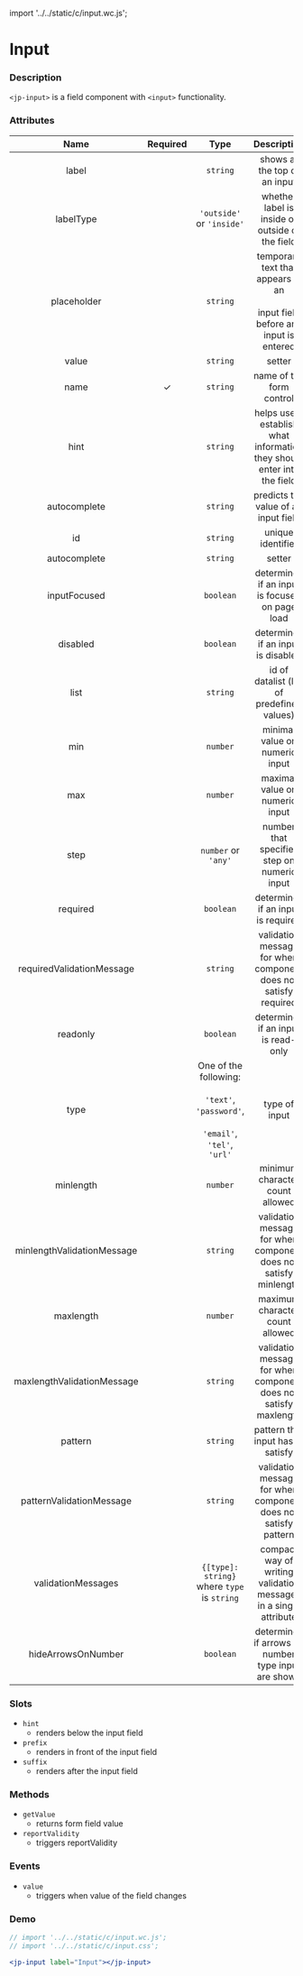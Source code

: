 import '../../static/c/input.wc.js';

# Input

### Description

`<jp-input>` is a field component with `<input>` functionality.

### Attributes

|          **Name**          | **Required** |                                           **Type**                                            |                                   **Description**                                   |
| :------------------------: | :----------: | :-------------------------------------------------------------------------------------------: | :---------------------------------------------------------------------------------: | 
|           label            |              |                                           `string`                                            |                            shows at the top of an input                             |
|         labelType          |              |                                   `'outside'` or `'inside'`                                   |                   whether label is inside or outside of the field                   |
|        placeholder         |              |                                           `string`                                            | temporary text that appears in an <br></br> input field before any input is entered |
|           value            |              |                                           `string`                                            |                                        setter                                       |
|            name            |      ✓       |                                           `string`                                            |                              name of the form control                               |
|             hint           |              |                                         `string`                                              | helps users establish what information they should enter into the field             |
|        autocomplete        |              |                                         `string`                                              |               predicts the value of an input field                                  |
|             id             |              |                                           `string`                                            |                                  unique identifier                                  |
|         autocomplete       |              |                                           `string`                                            |                                        setter                                       |
|          inputFocused      |              |                                           `boolean`                                           |                         determines if an input is focused on page load              |
|          disabled          |              |                                           `boolean`                                           |                         determines if an input is disabled                          |
|            list            |              |                                           `string`                                            |                     id of datalist (list of predefined values)                      |
|            min             |              |                                           `number`                                            |                           minimal value on numeric input                            |
|            max             |              |                                           `number`                                            |                           maximal value on numeric input                            |
|            step            |              |                                     `number` or `'any'`                                       |                    number that specifies step on numeric input                      |
|          required          |              |                                           `boolean`                                           |                         determines if an input is required                          |
| requiredValidationMessage  |              |                                           `string`                                            |           validation message for when component does not satisfy required           |
|          readonly          |              |                                           `boolean`                                           |                         determines if an input is read-only                         |
|            type            |              | One of the following: <br></br> `'text'`, `'password'`, <br></br> `'email'`, `'tel'`, `'url'` |                                    type of input                                    |
|         minlength          |              |                                           `number`                                            |                           minimum character count allowed                           |
| minlengthValidationMessage |              |                                           `string`                                            |          validation message for when component does not satisfy minlength           |
|         maxlength          |              |                                           `number`                                            |                           maximum character count allowed                           |
| maxlengthValidationMessage |              |                                           `string`                                            |          validation message for when component does not satisfy maxlength           |
|          pattern           |              |                                           `string`                                            |                          pattern that input has to satisfy                          |
|  patternValidationMessage  |              |                                           `string`                                            |           validation message for when component does not satisfy pattern            |
|     validationMessages     |              |                          `{[type]: string}` where `type` is `string`                          |          compact way of writing validation messages in a single attribute           |
|     hideArrowsOnNumber     |              |                                           `boolean`                                           |                 determines if arrows on number type input are shown                 |

### Slots

- `hint`
  - renders below the input field
- `prefix`
  - renders in front of the input field
- `suffix`
  - renders after the input field

### Methods

- `getValue`
  - returns form field value
- `reportValidity`
  - triggers reportValidity

### Events

- `value`
  - triggers when value of the field changes

### Demo

```jsx live
// import '../../static/c/input.wc.js';
// import '../../static/c/input.css';

<jp-input label="Input"></jp-input>
```
